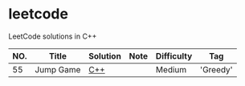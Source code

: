 # leetcode

LeetCode solutions in C++

|NO.|Title|Solution|Note|Difficulty|Tag|
|---|-----|--------|----|----------|---|
|55|Jump Game|[C++](https://github.com/neconeconeco/leetcode/blob/master/algorithms/cpp/%2355_Jump%20Game.cpp)||Medium|'Greedy'|
